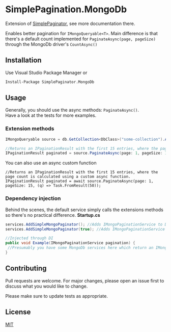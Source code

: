 # SimplePagination.MongoDb

Extension of [SimplePaginator](https://github.com/maxstralin/SimplePaginator), see more documentation there.

Enables better pagination for `IMongoQueryable<T>`. Main difference is that there's a default count implemented for `PaginateAsync(page, pageSize)` through the MongoDb driver's `CountAsync()`

## Installation

Use Visual Studio Package Manager or 
```bash
Install-Package SimplePaginator.MongoDb
```

## Usage
Generally, you should use the async methods: `PaginateAsync()`.  
Have a look at the tests for more examples.

### Extension methods
```csharp
IMongoQueryable source = db.GetCollection<DbClass>("some-collection").AsQueryable();

//Returns an IPaginationResult with the first 15 entries, where the page count is calculated using the MongoDb driver's CountAsync() function 
IPaginationResult paginated = source.PaginateAsync(page: 1, pageSize: 15);
```

You can also use an async custom function
```
//Returns an IPaginationResult with the first 15 entries, where the page count is calculated using a custom async function.
IPaginationResult paginated = await source.PaginateAsync(page: 1, pageSize: 15, (q) => Task.FromResult(50));
```

### Dependency injection
Behind the scenes, the default service simply calls the extensions methods so there's no practical difference.
**Startup.cs**
```csharp
services.AddSimpleMongoPaginator(); //Adds IMongoPaginationService to DI
services.AddSimpleMongoPaginator(true); //Adds IMongoPaginationService AND also registers it as IPaginationService to DI
```

```csharp
//Injected through DI
public void Example(IMongoPaginationService pagination) {
 //Presumably you have some MongoDb services here which return an IMongoQueryable<T>
}
```

## Contributing
Pull requests are welcome. For major changes, please open an issue first to discuss what you would like to change.

Please make sure to update tests as appropriate.

## License
[MIT](https://choosealicense.com/licenses/mit/)